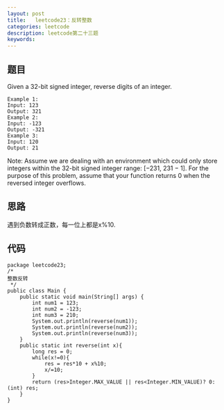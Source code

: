 ```yaml
---
layout: post
title:   leetcode23：反转整数
categories: leetcode
description: leetcode第二十三题
keywords: 
---
```



## 题目

Given a 32-bit signed integer, reverse digits of an integer.

```
Example 1:
Input: 123
Output: 321
Example 2:
Input: -123
Output: -321
Example 3:
Input: 120
Output: 21
```

Note:
Assume we are dealing with an environment which could only store integers within the 32-bit signed integer range: [−231,  231 − 1]. For the purpose of this problem, assume that your function returns 0 when the reversed integer overflows.





## 思路

遇到负数转成正数，每一位上都是x%10.

## 代码



	package leetcode23;
	/*
	整数反转
	 */
	public class Main {
	    public static void main(String[] args) {
	        int num1 = 123;
	        int num2 = -123;
	        int num3 = 210;
	        System.out.println(reverse(num1));
	        System.out.println(reverse(num2));
	        System.out.println(reverse(num3));
	    }
	    public static int reverse(int x){
	        long res = 0;
	        while(x!=0){
	            res = res*10 + x%10;
	            x/=10;
	        }
	        return (res>Integer.MAX_VALUE || res<Integer.MIN_VALUE)? 0:(int) res;
	    }
	}
	

